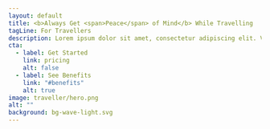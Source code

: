 ```yaml
---
layout: default
title: <b>Always Get <span>Peace</span> of Mind</b> While Travelling
tagLine: For Travellers
description: Lorem ipsum dolor sit amet, consectetur adipiscing elit. Velit varius adipiscing aliquet magna tincidunt iaculis nam morbi. Augue fringilla.
cta:
  - label: Get Started
    link: pricing
    alt: false
  - label: See Benefits
    link: "#benefits"
    alt: true
image: traveller/hero.png
alt: ""
background: bg-wave-light.svg
---
```

